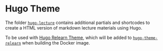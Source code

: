 # Hugo Theme

The folder [`hugo-lecture`](hugo-lecture/) contains additional partials and shortcodes
to create a HTML version of markdown lecture materials using Hugo.

To be used with [Hugo Relearn Theme](https://github.com/McShelby/hugo-theme-relearn),
which will be added to [`hugo-theme-relearn`](hugo-theme-relearn/) when building the Docker image.
